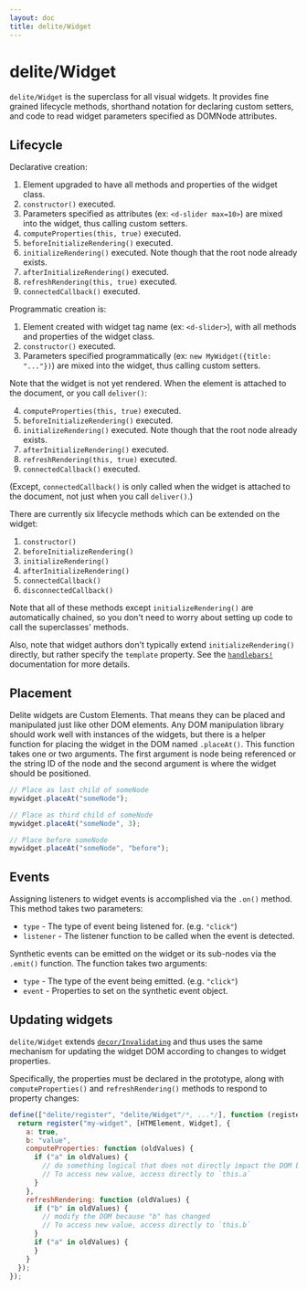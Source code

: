```yaml
---
layout: doc
title: delite/Widget
---
```


# delite/Widget

`delite/Widget` is the superclass for all visual widgets.
It provides fine grained lifecycle methods, shorthand notation for declaring custom setters,
and code to read widget parameters specified as DOMNode attributes.

## Lifecycle

Declarative creation:

1. Element upgraded to have all methods and properties of the widget class.
2. `constructor()` executed.
3. Parameters specified as attributes (ex: `<d-slider max=10>`) are mixed into the widget, thus calling
   custom setters.
4. `computeProperties(this, true)` executed.
5. `beforeInitializeRendering()` executed.
6. `initializeRendering()` executed.  Note though that the root node already exists.
7. `afterInitializeRendering()` executed.
8. `refreshRendering(this, true)` executed.
9. `connectedCallback()` executed.

Programmatic creation is:

1. Element created with widget tag name (ex: `<d-slider>`), with
   all methods and properties of the widget class.
2. `constructor()` executed.
3. Parameters specified programmatically
   (ex: `new MyWidget({title: "..."})`) are mixed into the widget, thus calling
   custom setters.

Note that the widget is not yet rendered.  When the element is attached to the document,
or you call `deliver()`:

4. `computeProperties(this, true)` executed.
5. `beforeInitializeRendering()` executed.
6. `initializeRendering()` executed.  Note though that the root node already exists.
7. `afterInitializeRendering()` executed.
8. `refreshRendering(this, true)` executed.
9. `connectedCallback()` executed.

(Except, `connectedCallback()` is only called when the widget is attached to the document,
not just when you call `deliver()`.)

There are currently six lifecycle methods which can be extended on the widget:

1. `constructor()`
2. `beforeInitializeRendering()`
3. `initializeRendering()`
4. `afterInitializeRendering()`
5. `connectedCallback()`
6. `disconnectedCallback()`

Note that all of these methods except `initializeRendering()` are automatically chained,
so you don't need to worry about setting up code to call the superclasses' methods.

Also, note that widget authors don't typically extend `initializeRendering()` directly, but rather
specify the `template` property.   See the [`handlebars!`](handlebars.md) documentation for more details.

## Placement

Delite widgets are Custom Elements.  That means they can be placed and manipulated just like other DOM elements.
Any DOM manipulation library should work well with instances of the widgets, but there is a helper function for
placing the widget in the DOM named `.placeAt()`.  This function takes one or two arguments.  The first argument is
node being referenced or the string ID of the node and the second argument is
where the widget should be positioned.

```js
// Place as last child of someNode
mywidget.placeAt("someNode");

// Place as third child of someNode
mywidget.placeAt("someNode", 3);

// Place before someNode
mywidget.placeAt("someNode", "before");
```

## Events

Assigning listeners to widget events is accomplished via the `.on()` method.  This method takes two parameters:

* `type` - The type of event being listened for.  (e.g. `"click"`)
* `listener` - The listener function to be called when the event is detected.

Synthetic events can be emitted on the widget or its sub-nodes via the `.emit()` function.  The function takes two
arguments:

* `type` - The type of the event being emitted. (e.g. `"click"`)
* `event` - Properties to set on the synthetic event object.

## Updating widgets

`delite/Widget` extends [`decor/Invalidating`](/decor/docs/0.9.0/Invalidating.html) and thus uses the same mechanism
for updating the widget DOM according to changes to widget properties.

Specifically, the properties must be declared in the prototype, along with
`computeProperties()` and `refreshRendering()` methods to respond to property changes:

```js
define(["delite/register", "delite/Widget"/*, ...*/], function (register, Widget/*, ...*/) {
  return register("my-widget", [HTMElement, Widget], {
    a: true,
    b: "value",
    computeProperties: function (oldValues) {
      if ("a" in oldValues) {
        // do something logical that does not directly impact the DOM because "a" has changed
        // To access new value, access directly to `this.a`
      }
    },
    refreshRendering: function (oldValues) {
      if ("b" in oldValues) {
        // modify the DOM because "b" has changed
        // To access new value, access directly to `this.b`
      }
      if ("a" in oldValues) {
      }
    }
  });
});
```
